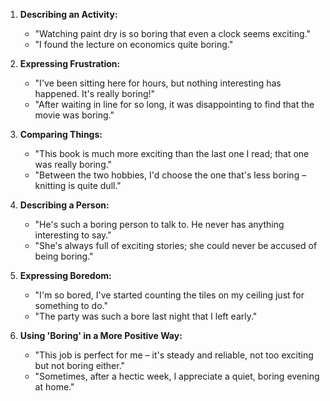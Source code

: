 1. **Describing an Activity:**
   - "Watching paint dry is so boring that even a clock seems exciting."
   - "I found the lecture on economics quite boring."

2. **Expressing Frustration:**
   - "I've been sitting here for hours, but nothing interesting has happened. It's really boring!"
   - "After waiting in line for so long, it was disappointing to find that the movie was boring."

3. **Comparing Things:**
   - "This book is much more exciting than the last one I read; that one was really boring."
   - "Between the two hobbies, I'd choose the one that's less boring – knitting is quite dull."

4. **Describing a Person:**
   - "He's such a boring person to talk to. He never has anything interesting to say."
   - "She's always full of exciting stories; she could never be accused of being boring."

5. **Expressing Boredom:**
   - "I'm so bored, I've started counting the tiles on my ceiling just for something to do."
   - "The party was such a bore last night that I left early."

6. **Using 'Boring' in a More Positive Way:**
   - "This job is perfect for me – it's steady and reliable, not too exciting but not boring either."
   - "Sometimes, after a hectic week, I appreciate a quiet, boring evening at home."